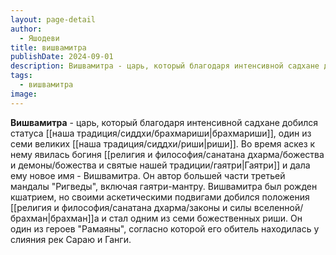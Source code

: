 ```yaml
---
layout: page-detail
author:
  - Яшодеви
title: вишвамитра
publishDate: 2024-09-01
description: Вишвамитра - царь, который благодаря интенсивной садхане добился статуса брахмариши, один из семи великих риши. Во время аскез к нему явилась богиня Гаятри и дала ему новое имя - Вишвамитра. Он автор большей части третьей мандалы Ригведы, включая гаятри-мантру.
tags:
  - вишвамитра
image:
---
```

**Вишвамитра** - царь, который благодаря интенсивной садхане добился статуса [[наша традиция/сиддхи/брахмариши|брахмариши]], один из семи великих [[наша традиция/сиддхи/риши|риши]]. Во время аскез к нему явилась богиня [[религия и философия/санатана дхарма/божества и демоны/божества и святые нашей традиции/гаятри|Гаятри]] и дала ему новое имя - Вишвамитра. Он автор большей части третьей мандалы "Ригведы", включая гаятри-мантру. Вишвамитра был рожден кшатрием, но своими аскетическими подвигами добился положения [[религия и философия/санатана дхарма/законы и силы вселенной/брахман|брахман]]а и стал одним из семи божественных риши. Он один из героев "Рамаяны", согласно которой его обитель находилась у слияния рек Сараю и Ганги.

